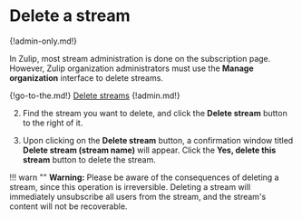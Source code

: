 # Delete a stream

{!admin-only.md!}

In Zulip, most stream administration is done on the subscription page.
However, Zulip organization administrators must use the **Manage
organization** interface to delete streams.

{!go-to-the.md!} [Delete streams](/#organization/streams-list-admin)
{!admin.md!}

2. Find the stream you want to delete, and click the **Delete stream** button to
the right of it.

3. Upon clicking on the **Delete stream** button, a confirmation window titled
**Delete stream (stream name)** will appear. Click the **Yes, delete this stream**
button to delete the stream.

!!! warn ""
    **Warning:** Please be aware of the consequences of deleting a stream,
    since this operation is irreversible. Deleting a stream will immediately
    unsubscribe all users from the stream, and the stream's content will not be
    recoverable.
